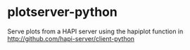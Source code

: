 # plotserver-python
Serve plots from a HAPI server using the hapiplot function in http://github.com/hapi-server/client-python
